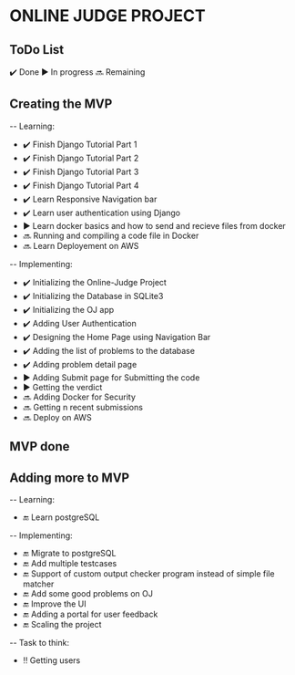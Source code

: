 # ONLINE JUDGE PROJECT

## ToDo List
✔️ Done
▶️ In progress
🔜 Remaining

## Creating the MVP
-- Learning:
- ✔️ Finish Django Tutorial Part 1
- ✔️ Finish Django Tutorial Part 2
- ✔️ Finish Django Tutorial Part 3
- ✔️ Finish Django Tutorial Part 4
- ✔️ Learn Responsive Navigation bar 
- ✔️ Learn user authentication using Django
- ▶️ Learn docker basics and how to send and recieve files from docker
- 🔜 Running and compiling a code file in Docker 
- 🔜 Learn Deployement on AWS

-- Implementing:
- ✔️ Initializing the Online-Judge Project
- ✔️ Initializing the Database in SQLite3
- ✔️ Initializing the OJ app
- ✔️ Adding User Authentication
- ✔️ Designing the Home Page using Navigation Bar
- ✔️ Adding the list of problems to the database
- ✔️ Adding problem detail page
- ▶️ Adding Submit page for Submitting the code 
- ▶️ Getting the verdict
- 🔜 Adding Docker for Security
- 🔜 Getting n recent submissions 
- 🔜 Deploy on AWS

## MVP done

## Adding more to MVP
-- Learning:
- 🔚 Learn postgreSQL

-- Implementing:
- 🔚 Migrate to postgreSQL
- 🔚 Add multiple testcases
- 🔚 Support of custom output checker program instead of simple file matcher
- 🔚 Add some good problems on OJ
- 🔚 Improve the UI
- 🔚 Adding a portal for user feedback
- 🔚 Scaling the project

-- Task to think:
- ‼️ Getting users

